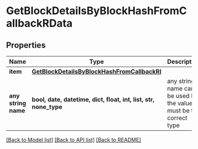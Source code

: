 # GetBlockDetailsByBlockHashFromCallbackRData


## Properties
Name | Type | Description | Notes
------------ | ------------- | ------------- | -------------
**item** | [**GetBlockDetailsByBlockHashFromCallbackRI**](GetBlockDetailsByBlockHashFromCallbackRI.md) |  | 
**any string name** | **bool, date, datetime, dict, float, int, list, str, none_type** | any string name can be used but the value must be the correct type | [optional]

[[Back to Model list]](../README.md#documentation-for-models) [[Back to API list]](../README.md#documentation-for-api-endpoints) [[Back to README]](../README.md)


